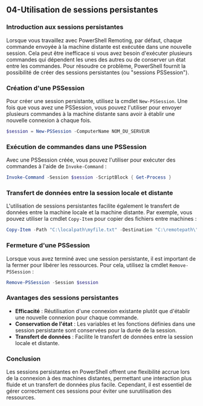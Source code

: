 ## 04-Utilisation de sessions persistantes

### Introduction aux sessions persistantes

Lorsque vous travaillez avec PowerShell Remoting, par défaut, chaque commande envoyée à la machine distante est exécutée dans une nouvelle session. Cela peut être inefficace si vous avez besoin d'exécuter plusieurs commandes qui dépendent les unes des autres ou de conserver un état entre les commandes. Pour résoudre ce problème, PowerShell fournit la possibilité de créer des sessions persistantes (ou "sessions PSSession").

### Création d'une PSSession

Pour créer une session persistante, utilisez la cmdlet `New-PSSession`. Une fois que vous avez une PSSession, vous pouvez l'utiliser pour envoyer plusieurs commandes à la machine distante sans avoir à établir une nouvelle connexion à chaque fois.

```powershell
$session = New-PSSession -ComputerName NOM_DU_SERVEUR
```

### Exécution de commandes dans une PSSession

Avec une PSSession créée, vous pouvez l'utiliser pour exécuter des commandes à l'aide de `Invoke-Command` :

```powershell
Invoke-Command -Session $session -ScriptBlock { Get-Process }
```

### Transfert de données entre la session locale et distante

L'utilisation de sessions persistantes facilite également le transfert de données entre la machine locale et la machine distante. Par exemple, vous pouvez utiliser la cmdlet `Copy-Item` pour copier des fichiers entre machines :

```powershell
Copy-Item -Path "C:\localpath\myfile.txt" -Destination "C:\remotepath\" -ToSession $session
```

### Fermeture d'une PSSession

Lorsque vous avez terminé avec une session persistante, il est important de la fermer pour libérer les ressources. Pour cela, utilisez la cmdlet `Remove-PSSession` :

```powershell
Remove-PSSession -Session $session
```

### Avantages des sessions persistantes

- **Efficacité** : Réutilisation d'une connexion existante plutôt que d'établir une nouvelle connexion pour chaque commande.
- **Conservation de l'état** : Les variables et les fonctions définies dans une session persistante sont conservées pour la durée de la session.
- **Transfert de données** : Facilite le transfert de données entre la session locale et distante.

### Conclusion

Les sessions persistantes en PowerShell offrent une flexibilité accrue lors de la connexion à des machines distantes, permettant une interaction plus fluide et un transfert de données plus facile. Cependant, il est essentiel de gérer correctement ces sessions pour éviter une surutilisation des ressources.
